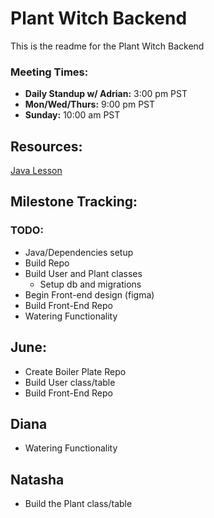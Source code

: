 # Plant Witch Backend
This is the readme for the Plant Witch Backend <br>

### Meeting Times:

* **Daily Standup w/ Adrian:** 3:00 pm PST
* **Mon/Wed/Thurs:** 9:00 pm PST
* **Sunday:** 10:00 am PST
## Resources:
[Java Lesson](https://youtu.be/eIrMbAQSU34?si=MEXnKWuPrLpb7nl0)<br>

## Milestone Tracking:
### TODO:
- Java/Dependencies setup
- Build Repo
- Build User and Plant classes
    - Setup db and migrations
- Begin Front-end design (figma)
- Build Front-End Repo
- Watering Functionality

## June:

- Create Boiler Plate Repo
- Build User class/table
- Build Front-End Repo

## Diana

- Watering Functionality

## Natasha

- Build the Plant class/table
